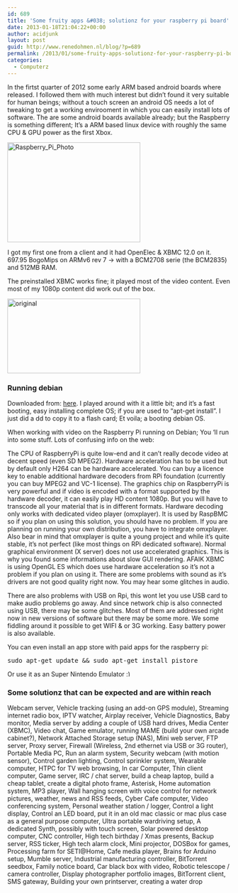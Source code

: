 ```yaml
---
id: 689
title: 'Some fruity apps &#038; solutionz for your raspberry pi board'
date: 2013-01-18T21:04:22+00:00
author: acidjunk
layout: post
guid: http://www.renedohmen.nl/blog/?p=689
permalink: /2013/01/some-fruity-apps-solutionz-for-your-raspberry-pi-board/
categories:
  - Computerz
---
```

In the firtst quarter of 2012 some early ARM based android boards where released. I followed them with much interest but didn&#8217;t found it very suitable for human beings; without a touch screen an android OS needs a lot of tweaking to get a working envirooment in which you can easily install lots of software. The are some android boards available already; but the Raspberry is something different; It&#8217;s a ARM based linux device with roughly the same CPU & GPU power as the first Xbox.

<a href="http://www.renedohmen.nl/blog/2013/01/some-fruity-apps-solutionz-for-your-raspberry-pi-board/raspberry_pi_photo/" rel="attachment wp-att-726"><img class="alignnone size-medium wp-image-726" alt="Raspberry_Pi_Photo" src="http://www.renedohmen.nl/blog/wp-content/uploads/2013/01/Raspberry_Pi_Photo-300x225.jpg" width="300" height="225" srcset="http://www.renedohmen.nl/blog/wp-content/uploads/2013/01/Raspberry_Pi_Photo-300x225.jpg 300w, http://www.renedohmen.nl/blog/wp-content/uploads/2013/01/Raspberry_Pi_Photo.jpg 800w" sizes="(max-width: 300px) 100vw, 300px" /></a>

I got my first one from a client and it had OpenElec & XBMC 12.0 on it. 697.95 BogoMips on ARMv6 rev 7 -> with a BCM2708 serie (the BCM2835) and 512MB RAM.
  
The preinstalled XBMC works fine; it played most of the video content. Even most of my 1080p content did work out of the box.

<a href="http://www.renedohmen.nl/blog/2013/01/some-fruity-apps-solutionz-for-your-raspberry-pi-board/original/" rel="attachment wp-att-727"><img class="alignnone size-medium wp-image-727" alt="original" src="http://www.renedohmen.nl/blog/wp-content/uploads/2013/01/original-300x168.jpg" width="300" height="168" /></a>

### Running debian

Downloaded from: [here](http://downloads.raspberrypi.org/download.php?file=/images/raspbian/2012-12-16-wheezy-raspbian/2012-12-16-wheezy-raspbian.zip). I played around with it a little bit; and it&#8217;s a fast booting, easy installing complete OS; if you are used to &#8220;apt-get install&#8221;. I just did a dd to copy it to a flash card; Et voila; a booting debian OS.

When working with video on the Raspberry Pi running on Debian; You &#8216;ll run into some stuff. Lots of confusing info on the web:
  
The CPU of RaspberryPi is quite low-end and it can&#8217;t really decode video at decent speed (even SD MPEG2). Hardware acceleration has to be used but by default only H264 can be hardware accelerated. You can buy a licence key to enable additional hardware decoders from RPi foundation (currently you can buy MPEG2 and VC-1 license). The graphics chip on RaspberryPi is very powerful and if video is encoded with a format supported by the hardware decoder, it can easily play HD content 1080p. But you will have to transcode all your material that is in different formats. Hardware decoding only works with dedicated video player (omxplayer). It is used by RaspBMC so if you plan on using this solution, you should have no problem. If you are planning on running your own distribution, you have to integrate omxplayer. Also bear in mind that omxplayer is quite a young project and while it&#8217;s quite stable, it&#8217;s not perfect (like most things on RPi dedicated software). Normal graphical environment (X server) does not use accelerated graphics. This is why you found some informations about slow GUI rendering. AFAIK XBMC is using OpenGL ES which does use hardware acceleration so it&#8217;s not a problem if you plan on using it. There are some problems with sound as it&#8217;s drivers are not good quality right now. You may hear some glitches in audio.

There are also problems with USB on Rpi, this wont let you use USB card to make audio problems go away. And since network chip is also connected using USB, there may be some glitches. Most of them are addressed right now in new versions of software but there may be some more. We some fiddling around it possible to get WIFI & or 3G working. Easy battery power is also available.

You can even install an app store with paid apps for the raspberry pi:

<pre>sudo apt-get update && sudo apt-get install pistore</pre>

Or use it as an Super Nintendo Emulator <img src="http://www.renedohmen.nl/blog/wp-includes/images/smilies/simple-smile.png" alt=":)" class="wp-smiley" style="height: 1em; max-height: 1em;" />

### Some solutionz that can be expected and are within reach

Webcam server, Vehicle tracking (using an add-on GPS module), Streaming internet radio box, IPTV watcher, Airplay receiver, Vehicle Diagnostics, Baby monitor, Media server by adding a couple of USB hard drives, Media Center (XBMC), Video chat, Game emulator, running MAME (build your own arcade cabinet?), Network Attached Storage setup (NAS), Mini web server, FTP server, Proxy server, Firewall (Wireless, 2nd ethernet via USB or 3G router), Portable Media PC, Run an alarm system, Security webcam (with motion sensor), Control garden lighting, Control sprinkler system, Wearable computer, HTPC for TV web browsing, In car Computer, Thin client computer, Game server, IRC / chat server, build a cheap laptop, build a cheap tablet, create a digital photo frame, Asterisk, Home automation system, MP3 player, Wall hanging screen with voice control for network pictures, weather, news and RSS feeds, Cyber Cafe computer, Video conferencing system, Personal weather station / logger, Control a light display, Control an LED board, put it in an old mac classic or mac plus case as a general purpose computer, Ultra portable wardriving setup, A dedicated Synth, possibly with touch screen, Solar powered desktop computer, CNC controller, High tech birthday / Xmas presents, Backup server, RSS ticker, High tech alarm clock, Mini projector, DOSBox for games, Processing farm for SETI@Home, Cafe media player, Brains for Arduino setup, Mumble server, Industrial manufacturing controller, BitTorrent seedbox, Family notice board, Car black box with video, Robotic telescope / camera controller, Display photographer portfolio images, BitTorrent client, SMS gateway, Building your own printserver, creating a water drop